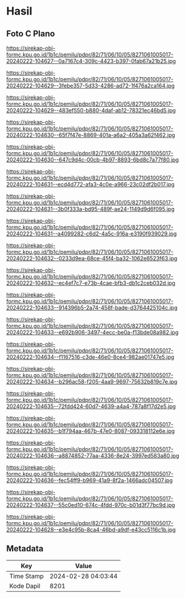 # Hasil

## Foto C Plano

https://sirekap-obj-formc.kpu.go.id/1b1c/pemilu/pdpr/82/71/06/10/05/8271061005017-20240222-104627--0a7167c4-309c-4423-b397-0fab67a21b25.jpg

https://sirekap-obj-formc.kpu.go.id/1b1c/pemilu/pdpr/82/71/06/10/05/8271061005017-20240222-104629--3febe357-5d33-4286-ad72-1f476a2ca164.jpg

https://sirekap-obj-formc.kpu.go.id/1b1c/pemilu/pdpr/82/71/06/10/05/8271061005017-20240222-104629--483ef550-b880-4daf-ab12-78321ec46bd5.jpg

https://sirekap-obj-formc.kpu.go.id/1b1c/pemilu/pdpr/82/71/06/10/05/8271061005017-20240222-104630--65f7f47e-8869-401a-a6a2-405a3a62f462.jpg

https://sirekap-obj-formc.kpu.go.id/1b1c/pemilu/pdpr/82/71/06/10/05/8271061005017-20240222-104630--647c9d4c-00cb-4b97-8893-6bd8c7a77f80.jpg

https://sirekap-obj-formc.kpu.go.id/1b1c/pemilu/pdpr/82/71/06/10/05/8271061005017-20240222-104631--ecd4d772-afa3-4c0e-a966-23c02df2b017.jpg

https://sirekap-obj-formc.kpu.go.id/1b1c/pemilu/pdpr/82/71/06/10/05/8271061005017-20240222-104631--3b0f333a-bd95-489f-ae24-1149d9d6f095.jpg

https://sirekap-obj-formc.kpu.go.id/1b1c/pemilu/pdpr/82/71/06/10/05/8271061005017-20240222-104631--a4099282-c6d2-4a5c-916a-e3190f939029.jpg

https://sirekap-obj-formc.kpu.go.id/1b1c/pemilu/pdpr/82/71/06/10/05/8271061005017-20240222-104632--0233d9ea-68ce-45f4-ba32-1062e6523f63.jpg

https://sirekap-obj-formc.kpu.go.id/1b1c/pemilu/pdpr/82/71/06/10/05/8271061005017-20240222-104632--ec4ef7c7-e73b-4cae-bfb3-db1c2ceb032d.jpg

https://sirekap-obj-formc.kpu.go.id/1b1c/pemilu/pdpr/82/71/06/10/05/8271061005017-20240222-104633--914396b5-2a74-458f-bade-d3764425104c.jpg

https://sirekap-obj-formc.kpu.go.id/1b1c/pemilu/pdpr/82/71/06/10/05/8271061005017-20240222-104633--e692b906-3497-4ecc-be0a-f13bde08a982.jpg

https://sirekap-obj-formc.kpu.go.id/1b1c/pemilu/pdpr/82/71/06/10/05/8271061005017-20240222-104634--f1167516-c3de-46e0-8ce4-982ae01747e5.jpg

https://sirekap-obj-formc.kpu.go.id/1b1c/pemilu/pdpr/82/71/06/10/05/8271061005017-20240222-104634--b296ac58-f205-4aa9-9697-75632b819c7e.jpg

https://sirekap-obj-formc.kpu.go.id/1b1c/pemilu/pdpr/82/71/06/10/05/8271061005017-20240222-104635--72fdd424-60d7-4639-a4a4-787a8f17d2e5.jpg

https://sirekap-obj-formc.kpu.go.id/1b1c/pemilu/pdpr/82/71/06/10/05/8271061005017-20240222-104635--b1f794aa-467b-47e0-8087-093318112e6e.jpg

https://sirekap-obj-formc.kpu.go.id/1b1c/pemilu/pdpr/82/71/06/10/05/8271061005017-20240222-104636--a8874852-77aa-4336-8e24-3997ed583a80.jpg

https://sirekap-obj-formc.kpu.go.id/1b1c/pemilu/pdpr/82/71/06/10/05/8271061005017-20240222-104636--fec54ff9-b969-41a9-8f2a-1466adc04507.jpg

https://sirekap-obj-formc.kpu.go.id/1b1c/pemilu/pdpr/82/71/06/10/05/8271061005017-20240222-104637--55c0ed10-674c-4fdd-970c-b01d3f77bc9d.jpg

https://sirekap-obj-formc.kpu.go.id/1b1c/pemilu/pdpr/82/71/06/10/05/8271061005017-20240222-104628--e3e4c95b-8ca4-46bd-a9df-e43cc5116c1b.jpg


## Metadata

| Key        | Value               |
| ---------- | ------------------- |
| Time Stamp | 2024-02-28 04:03:44 |
| Kode Dapil | 8201                |




